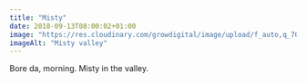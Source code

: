```yaml
---
title: "Misty"
date: 2018-09-13T08:00:02+01:00
image: "https://res.cloudinary.com/growdigital/image/upload/f_auto,q_70,w_736/v1544352093/valley-30770121228.jpg"
imageAlt: "Misty valley"
---
```


Bore da, morning. Misty in the valley.
